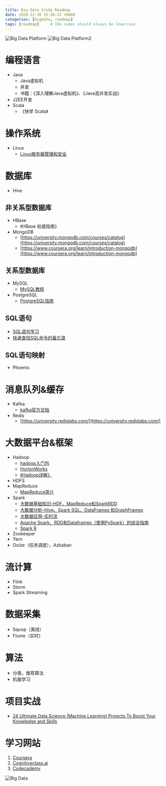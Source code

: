 ```yaml
---
title: Big Data Study Roadmap
date: 2020-12-30 15:36:22 +0800
categories: [bigdata, roadmap]
tags: [roadmap]     # TAG names should always be lowercase
---
```


![Big Data Platform](../assets/img/sample/big_data_platform.jpg)
![Big Data Platform2](../assets/img/sample/big_data_platform2.jpg)
# 编程语言
- Java
   - Java虚拟机
   - 并发
   - 书籍：《深入理解Java虚拟机》、《Java高并发实战》
- J2EE开发
- Scala
   - 《快学 Scala》

# 操作系统
- Linux
   - [Linux服务器管理和安全](https://www.coursera.org/learn/linux-server-management-security)

# 数据库
- Hive
## 非关系型数据库
- HBase
   - 《HBase 权威指南》
- MongoDB
   - [https://university.mongodb.com/courses/catalog](https://university.mongodb.com/courses/catalog)
   - [https://www.coursera.org/learn/introduction-mongodb](https://www.coursera.org/learn/introduction-mongodb)
## 关系型数据库
- MySQL
  - [MySQL教程](http://www.mysqltutorial.org/)
- PostgreSQL
  - [PostgreSQL指南](http://www.postgresqltutorial.com/)
## SQL语句
- [SQL语句学习](https://www.codecademy.com/learn/learn-sql)
- [快速查找SQL命令的备忘录](https://github.com/enochtangg/quick-SQL-cheatsheet)
## SQL语句映射
- Phoenix

# 消息队列&缓存
- Kafka
   - [kafka官方文档](https://kafka.apache.org/intro)
- Redis
   - [https://university.redislabs.com/](https://university.redislabs.com/)

# 大数据平台&框架
- Hadoop
   - [hadoop入门包](https://www.udemy.com/course/hadoopstarterkit/)
   - [HortonWorks](https://hortonworks.com/tutorials/)
   - [《Hadoop详解》](https://www.packtpub.com/packt/free-ebook/hadoop-explained)
- HDFS
- MapReduce
   - [MapReduce简介](https://www.analyticsvidhya.com/blog/2014/05/introduction-mapreduce/)
- Spark
   - [大数据基础知识-HDF、MapReduce和SparkRDD](https://www.coursera.org/learn/big-data-essentials)
   - [大数据分析-Hive、Spark SQL、DataFrames 和GraphFrames](https://www.coursera.org/learn/big-data-analysis)
   - [大数据应用-实时流](https://www.coursera.org/learn/real-time-streaming-big-data)
   - [Apache Spark、RDD和Dataframes（使用PySpark）的综合指南](https://www.analyticsvidhya.com/blog/2016/09/comprehensive-introduction-to-apache-spark-rdds-dataframes-using-pyspark/)
   - [Spark R](https://www.analyticsvidhya.com/blog/2016/06/learning-path-step-step-guide-beginners-learn-sparkr/)
- Zookeeper
- Yarn
- Ooize（任务调度），Azkaban

# 流计算
- Flink
- Storm
- Spark Streaming

# 数据采集
- Sqoop（离线）
- Flume（实时）

# 算法
- 分类，推荐算法
- 机器学习

# 项目实战
- [24 Ultimate Data Science (Machine Learning) Projects To Boost Your Knowledge and Skills](https://www.analyticsvidhya.com/blog/2018/05/24-ultimate-data-science-projects-to-boost-your-knowledge-and-skills/)


# 学习网站
1. [Coursera](https://www.coursera.org/)
2. [Cognitiveclass.ai](https://cognitiveclass.ai/courses)
3. [Codecademy](https://www.codecademy.com/)

![Big Data](../assets/img/sample/big_data.jpg)
